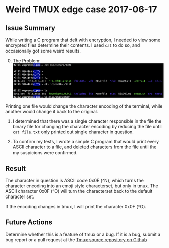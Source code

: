 # Weird TMUX edge case 2017-06-17

## Issue Summary
While writing a C program that delt with encryption, I needed to view some encrypted files determine their contents. I used ``cat`` to do so, and occasionally got some weird results.

0. The Problem:
![Tmux character encoding](tmux_edge_case.png "Example")

Printing one file would change the character encoding of the terminal, while another would change it back to the original.

1. I determined that there was a single character responsible in the file the binary file for changing the character encoding by reducing the file until ``cat file.txt`` only printed out single character in question.

2. To confirm my tests, I wrote a simple C program that would print every ASCII character to a file, and deleted characters from the file until the my suspicions were confirmed.

## Result
The character in question is ASCII code 0x0E (^N), which turns the character encoding into an emoji style characterset, but only in tmux. The ASCII character 0x0F (^O) will turn the characterset back to the default character set.

If the encoding changes in tmux, I will print the character 0x0F (^O).

## Future Actions
Determine whether this is a feature of tmux or a bug. If it is a bug, submit a bug report or a pull request at the [Tmux source repository on Github](https://github.com/tmux/tmux.git)
